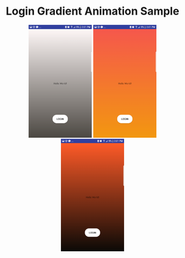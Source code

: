 <h1 align="center">Login Gradient Animation Sample</h1>

<p align="center">
    <img src="Screenshots/Screenshot1.png" alt="icon" width="33%"/>
    <img src="Screenshots/Screenshot2.png" alt="icon" width="33%"/>
    <img src="Screenshots/Screenshot3.png" alt="icon" width="33%"/>
</p>